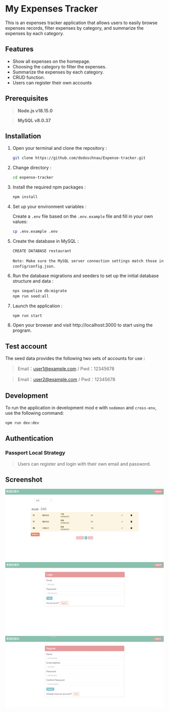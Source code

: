 # My Expenses Tracker
This is an expenses tracker application that allows users to easily browse expenses records, filter expenses by category, and summarize the expenses by each category.
## Features
- Show all expenses on the homepage.
- Choosing the category to filter the expenses.
- Summarize the expenses by each category.
- CRUD function.
- Users can register their own accounts

## Prerequisites
> **Node.js v18.15.0**

> **MySQL v8.0.37**
## Installation
1. Open your terminal and clone the repository :   
    ```sh
    git clone https://github.com/dodoschnau/Expense-tracker.git
    ```

2. Change directory :   
    ```sh
    cd expense-tracker
    ```

3. Install the required npm packages :   
    ```sh
    npm install
    ```

4. Set up your environment variables :

    Create a `.env` file based on the `.env.example` file and fill in your own values:
    ```sh
    cp .env.example .env
    ```

5. Create the database in MySQL :
    ```sh
    CREATE DATABASE restaurant
    ```
    `Note: Make sure the MySQL server connection settings match those in config/config.json.`

6. Run the database migrations and seeders to set up the initial database structure and data :
    ```sh
    npx sequelize db:migrate
    npm run seed:all
    ```

7. Launch the application :   
    ```sh
    npm run start
    ```
8. Open your browser and visit http://localhost:3000 to start using the program.


## Test account
The seed data provides the following two sets of accounts for use :
> Email：user1@example.com / Pwd：12345678

> Email：user2@example.com / Pwd：12345678

## Development

To run the application in development mod
e with `nodemon` and `cross-env`, use the following command:
```sh
npm run dev:dev
```

## Authentication
### Passport Local Strategy
    
  > Users can register and login with their own email and password.



## Screenshot
![Home-Page](./public/screenshots/HomePage.jpg)
![Login-Page](./public/screenshots/LoginPage.jpg)
![Register-Page](./public/screenshots/RegisterPage.jpg)